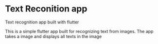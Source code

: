 # Text Reconition app

Text recognition app built with flutter

This is a simple flutter app built for recognizing text from images. The app takes a image and displays all texts in the image
